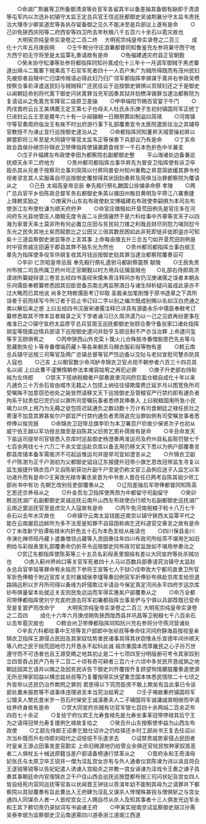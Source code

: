 <!-- { "loadSidebar": true } -->
　　○命湖广荆襄等卫所备御清浪等处官军各留其半以备差操其备御有缺即于清浪等屯军内以次选补初镇守太监王定总兵官王信巡抚都御史吴诚荆襄分守太监韦贵抚治大理寺少卿吴道宏等各执存留备御之见久不能决至是兵部议上遂有是命
　　○己卯免狭西庆阳等二府西安等四卫所去年秋粮八千五百六十余石以雹灾故也
　　大明宪宗纯皇帝实录卷之二百二终
　大明宪宗纯皇帝实录卷之二百三
　　成化十六年五月庚辰朔
　　○壬午敕分守庄浪署都督同知鲁鉴充左参将兼守西宁地方西宁初无守将至是太监覃礼奏请故有是命
　　○免福建遇灾府县正官朝觐
　　○癸未协守松潘等处参将都指挥同知孙暠成化十三年十一月调军御贼于黑虎寨道出绵斗二簇寨下贼乘高下石官军死者四十一人百户朱广为贼所得既而有茂州民妇先被掠者自贼中亡归谍传贼语必得此妇乃归广领军都指挥李镐谋于暠并右参政吴槚按察佥事俞泽遣送民妇与贼贼释广还民往讼于巡按御史镐惧以货赎妇还之于是御史以闻朝廷命别将代暠下御史问状暠罪当充军因奏其狱并劾槚泽镐罪当逮治都察院为复请诏从之免暠充军降官二级原卫差操
　　○甲申端阳节赐百官宴于午门
　　○丙戌晋府云丘王美堣薨王定王第七子也母夫人杜氏永乐庚子生初封镇国将军正统丁巳进封云丘王至是薨年六十有一讣闻辍朝一日赐祭葬如制谥曰简靖
　　○河南镇守等官奏周府临汝王有疾不时出府游行事下礼部覆奏宜令太医院遣医往治之其辅导官教授不为谏止宜行巡按御史逮治从之
　　○命都指挥同知董昇天城管操初昇以罪罢职将三年至是大同镇守等官太监韦正等保奏下兵部议乃有是命
　　○丁亥命故会昌侯孙继宗孙锦衣卫带俸指挥使镇袭爵食禄岁一千石本色折色中半兼支
　　○戊子升福建左布政使李田为都察院右副都御史整
　　平山海诸处边备兼巡抚顺天永平二府地方
　　○贵州都司都指挥佥事华昇先为普安卫指挥使有诉卫卒殴杀其从兄者于按察司佥事刘简简以付昇同普安州知州重鞫之昇意简欲缓其罪令检视者谬言其人实服毒自尽巡按御史覆按得其状因劾奏昇及简俱当治罪都察院为覆请从之
　　○己丑  太祖高皇帝忌辰  奉先殿行祭礼魏国公徐俌承命祭  孝陵
　　○两广总兵官平乡伯陈政总督军务右都御史朱英以擒田州叛目黄明及平蒋江八寨奏捷  上降敕奖励之
　　○庚寅升山东右布政使赵文博福建右布政使李嗣俱为本司左布使浙江左布使杜谦为顺天府府尹
　　○命官庄徵租如开垦荒田例先是官庄多在河间府东光县地管庄人徵粮无度令亩二斗民情骚然于是六科给事中齐章等言天子以四海为家普天率土莫非所有何必置立庄田与贫民较刀锥之利哉且财尽则怨力竭则怼今东光之民失其地土矣而赋歛比之公田又三倍其数民困如此非死即徙非徙即盗亦可知矣十三道监察御史谢显等亦上言其事  上命每亩徵五升三合五勺如开垦荒田则例是时中官贵戚庄田遍于郡县其弊不独东光为然也
　　○贵州都司都指挥佥事白纲王章先为指挥使多役军伴纲复收其月钱巡按御史劾其罪当逮治都察院覆奏诏可
　　○辛卯  仁宗昭皇帝忌辰  奉先殿行祭礼遣驸马都尉蔡震祭  献陵
　　○壬辰免贵州布按二司及所属卫府州司正官朝觐以时方用兵征捕苗贼也　　○礼部右侍郎周洪谟进所纂疑辩录三卷言五经四书虽经宋儒朱熹注释间亦有仍汉庚诸儒之误者本朝永乐间儒臣奉敕纂修悉因其旧臣尝备员南北两监祭酒日与诸生辩析疑问虽成此录亦不过大略而已其他讹  尚多乞特敕儒臣考订仰取  圣裁亲加笔削惟于原书逐章之下具所误者于前而续写今所订者于后止书订曰二字以别之编次既成别赐以名如汉白虎通之类以解后来之惑  上曰五经四书汉唐宋诸儒注释已详具有源委永乐中儒臣奉敕考订纂修悉取其不悖本旨者辑录之天下学者诵习已久周洪谟乃以一己之见欲再纷更事在难准已之○镇守宣府太监廖亨总兵官周玉巡抚都御史张颐合奏守备张家口诸处指挥胡玺等隐匿边情兵部请下巡按御史逮问并劾亨玉颐总制不严亦当治罪  上命逮问玺等亨玉颐俱宥之
　　○丙申狭西山外克栾卜簇火儿仓殊胜寺番僧劄思巴先吉等乌思藏劄失伦卜等寺番僧端药藏卜等各来朝贡马赐衣服彩叚等物有差
　　○敕云南总兵镇守巡按三司等官及两广总镇总督等官严饬边备以交阯与老挝宣慰司讐杀防其入寇也
　　○己亥  上以朝官数少命鸿胪寺锦衣卫官点视不朝参者六百三十四员具名以闻  上曰此曹不谨懒惰朝参法本难容姑宥之再犯必罪
　　○庚子升吏部右侍耿裕为左侍郎
　　○禁天下揽纳税粮者户部奏直隶河间府巨盈仓粮自成化十年以来凡逋负三十万余石皆由城市无籍之人包揽上纳往往侵欺穈费迁延岁月以图宽免所司受嘱殊不加意窃恐他处之毙皆然请移文天下巡按御史及管粮官严行禁约即有逋负者拘系于狱责偿已完仍论以罪所司受嘱玩事者悉停其俸奏入  上曰税粮国用所急小民竭力以供上用乃为无藉之徒包揽迟延逋负之数动数十万计有司食朝廷之禄任民壮之寄漫不加意其罪甚矣尔户部宜严行禁约逋负者责限追完治罪如例有司受嘱怠事者悉停俸以俟完报
　　○命锦衣卫冠带总旗李玠为本卫署百户玠故少保贤次子也初从威宁伯王越以军功授总旗至是自陈其父旧劳乞恩补荫故有是命
　　○辛丑命发天下盐运司提举司官银悉入京库时巡盐御史杨澄奏两淮运司及府州县私盐赃罚银七千七百余两钱七十六万二千余文宜运赴京库以备支用仍移文天下悉以为例户部覆奏言郡县库储本备军需赈济不可起运惟运司并提举司宜如澄言从之
　　○升锦衣卫副千户陈澍为正千户澍初为父都御史钺自辽东报捷升冠带小旗乞恩改冠带监生寻复以监生报捷升锦衣百户又自陈斩获功升副千户至是仍称文官三品例应送子入监乞以军功递升而有是命○壬寅改光禄寺署丞吴晋为中书舍人晋在任已两考自陈其祖少师工部尚书中有功  先朝乞改别任吏部覆奏从之
　　○辽阳差操后军带俸都督同知陈英乞恩还京养母从之
　　○升金吾左卫指挥使苪昂为中都留守司副留守
　　○癸卯敕巡抚湖广右副都御史吴诚巡抚云南升山西左布政使白行顺为右副都御史巡抚湖广云南近罢巡抚官至是虑交人入寇故有是命
　　○丙午免河南税粮子粒十八万七千余石以去年水灾故也
　　○命镇守云南太监钱能还南京以镇守狭西太监覃平代之能在云南屡启边衅所为多不法至是知罪不自容因称病乞还科道官交章言之故有是命○丁未改新宁伯谭祐禄米内折色五十石为本色支给从祐请也
　　○四川保县金川寺演化禅师班丹藏卜遣番僧领占藏等入贡因奏往年四川布政司所给茶不堪用乞如旧例给与彩叚表里礼部覆奏命仍折茶令巡按御史同布政司官监放如不堪用参奏治之
　　○赏辽东都指挥使陈英等三十五员名彩叚表里银绢有差以大同宣府等处杀贼功也
　　○虏入蓟州界岭口等关官军死者四十人马以百数兵部奏请究治镇守太监赵永总兵官李铭等罪命宥永铭而下参将王宣等七人于狱○戍申改大宁都司直隶卫所官军折色俸粮于附近官库关支时襄城侯李瑾等奏旧例官军折俸钞布俱赴京库支给但道路隔远积以岁月所司得以夤缘为奸侵欺过半请自今保定真定河间永平四府岁运京库钞布俱量留本处就近关支则民免远运而军得实惠矣户部覆奏从之
　　○命万全都司带俸都指挥使刘宁充宣府游击将军初署都指挥佥事吴俨与宁俱以兵部荐既已受命至是复罢俨而改命宁
　　大明宪宗纯皇帝实录卷之二百三
大明宪宗纯皇帝实录卷之二百四
　　成化十六年六月庚戌朔免狭西陇西县并巩昌等卫税粮七千八百余石以去年雹灾故也
　　○敕会州卫带俸都指挥同知阮兴充右参将分守燕河营诸处
　　○辛亥六科都给事中王坦等言户部郎中张祯叔等奉命往河间府静海县按视皇亲锦衣卫指挥王源侵占民田及其家奴怙势害民诸事具得其状窃惟永乐宣德年间许顺天等八府之民于抛荒田地尽力开恳永不起科此诚  祖宗重国本而厚畿民之心子孙万世遵守而不可违者也且王源受赐之地其初止是二十七项四至分明版册可考令其家奴别立四至吞占民产乃有千二百二十顷有奇可耕者三百六十六顷中多贫民开恳成熟之地朝廷因其乞请并以赐之及因贫民诉告下御史刘乔覆按乔复顾望徇情朦胧覆奏遂使源无所忌惮家奴益以横恣兹祯叔等乃复覆按得实伏望重念国本体悉民情除二十七顷之外皆举以还民仍治乔欺罔之罪则  君恩得以下究而臣庶不敢上欺矣有旨此事已令该部处置未报若等不谙事体违理进言本当究治姑宥之
　　○壬子埸故秦府镇国将军公镀夫人樊氏食米岁一百石时保安王诚潢奏夫人二子辅国将军诚滽诚滁相继而卒请给养终身故有是命
　　○赏大同宣府杀贼有功官军银七百四十余两绢二百余疋布四百七十余疋
　　○复给宁府仪宾王允寿食禄先是允寿坐事革冠带停禄其后宁王为之请得冠带允寿复援例乞禄故复给之
　　○癸丑升山东按察使李益为山西左布政使
　　○工部左侍郎王诏奏乞致仕诏许之仍给驿还乡时工部尚书王复去任诏以次当补既而升右侍郎刘昭代之诏悒悒不乐遂求去
　　○诏禁贵戚势家侵占民田者时皇亲王源占田事发差官勘实  上命旧赐源地仍给管业余俱还官给民牧种家奴首恶者二人俱杖五十械送原籍当差户部请备榜通行禁革从之
　　○晋府永和王奇淯母妃张氏与太原卫卒王锐并一僧为淫乱宫女亦有与外人通者仪宾陈谏为诗以讽且将白王逐锐等锐等以告妃妃遣人诱谏入宫殴杀之并教一宫女诬谏为淫戏令王奏之谏子具奏其事朝廷命内官偕锦衣卫千户往山西会巡抚巡按暨都布按三司问状妃及宫女四人皆自经死内官同巡抚等官各以状闻晋王钟铉以奇淯年幼不能制其母为之请罪并下都察院以具狱覆奏有旨此曹出入王府肆为淫乱又谋杀人悖理殊甚锐与僧俱斩之与宫女通四人同谋杀人者一人皆绞宫女三人赐自尽从杀人及知其事者十三人俱发充边军永和王其下敕切责仍录狱词写书谕诸王府
　　○甲寅实授南京试监察御史胡汉孙需吴泰李珉为监察御史汉云南道需四川道泰浙江道珉江西道
